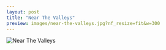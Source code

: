 ```yaml
---
layout: post
title: "Near The Valleys"
preview: images/near-the-valleys.jpg?nf_resize=fit&w=300
---
```


![Near The Valleys](/images/near-the-valleys.jpg?nf_resize=fit&w=900)
